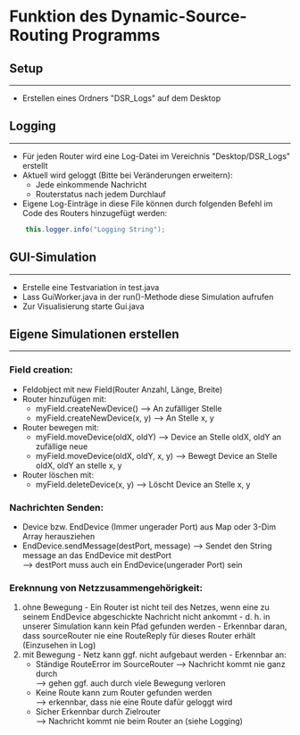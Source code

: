 # Funktion des Dynamic-Source-Routing Programms

## Setup

---

- Erstellen eines Ordners "DSR_Logs" auf dem Desktop

## Logging

---

- Für jeden Router wird eine Log-Datei im Vereichnis "Desktop/DSR_Logs" erstellt
- Aktuell wird geloggt (Bitte bei Veränderungen erweitern):
  - Jede einkommende Nachricht
  - Routerstatus nach jedem Durchlauf
- Eigene Log-Einträge in diese File können durch folgenden Befehl im Code des Routers hinzugefügt werden:

```java
    this.logger.info("Logging String");
```

## GUI-Simulation

---

- Erstelle eine Testvariation in test.java
- Lass GuiWorker.java in der run()-Methode diese Simulation aufrufen
- Zur Visualisierung starte Gui.java

## Eigene Simulationen erstellen

---

### Field creation:
  - Feldobject mit new Field(Router Anzahl, Länge, Breite)
  - Router hinzufügen mit: 
    - myField.createNewDevice() --> An zufälliger Stelle
    - myField.createNewDevice(x, y) --> An Stelle x, y
  - Router bewegen mit:
    - myField.moveDevice(oldX, oldY) --> Device an Stelle oldX, oldY an zufällige neue
    - myField.moveDevice(oldX, oldY, x, y) --> Bewegt Device an Stelle oldX, oldY an stelle x, y
  - Router löschen mit:
    - myField.deleteDevice(x, y) --> Löscht Device an Stelle x, y

### Nachrichten Senden:
  - Device bzw. EndDevice (Immer ungerader Port) aus Map oder 3-Dim Array herausziehen
  - EndDevice.sendMessage(destPort, message) --> Sendet den String message an das EndDevice mit destPort <br> --> destPort muss auch ein EndDevice(ungerader Port) sein

### Ereknnung von Netzzusammengehörigkeit:
  1. ohne Bewegung
    - Ein Router ist nicht teil des Netzes, wenn eine zu seinem EndDevice abgeschickte Nachricht nicht ankommt
    - d. h. in unserer Simulation kann kein Pfad gefunden werden
    - Erkennbar daran, dass sourceRouter nie eine RouteReply für dieses Router erhält (Einzusehen in Log)
  2. mit Bewegung
    - Netz kann ggf. nicht aufgebaut werden 
    - Erkennbar an:
      - Ständige RouteError im SourceRouter --> Nachricht kommt nie ganz durch <br> --> gehen ggf. auch durch viele Bewegung verloren
      - Keine Route kann zum Router gefunden werden <br> --> erkennbar, dass nie eine Route dafür geloggt wird
      - Sicher Erkennbar durch Zielrouter <br> --> Nachricht kommt nie beim Router an (siehe Logging)